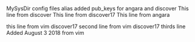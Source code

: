 #
MySysDir
config files
alias
added pub_keys for angara and discover
This line from discover
This line from discover17
This line from angara

this line from vim discover17
second  line from vim discover17
thirds line
Added August 3 2018 from vim
